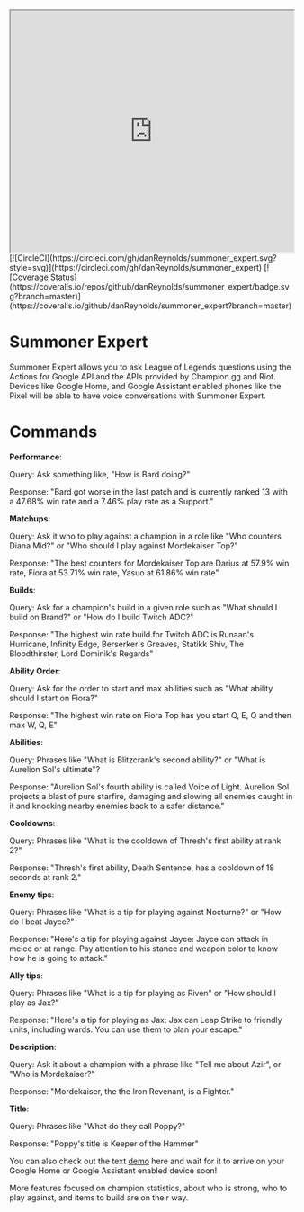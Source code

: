 <iframe width="100%" height="430" src="https://console.api.ai/api-client/demo/embedded/a4a9061a-4d47-4f50-96c4-4bc40e9342f3"></iframe>
[![CircleCI](https://circleci.com/gh/danReynolds/summoner_expert.svg?style=svg)](https://circleci.com/gh/danReynolds/summoner_expert) [![Coverage Status](https://coveralls.io/repos/github/danReynolds/summoner_expert/badge.svg?branch=master)](https://coveralls.io/github/danReynolds/summoner_expert?branch=master)

# Summoner Expert

Summoner Expert allows you to ask League of Legends questions using the Actions for Google API and the APIs provided by Champion.gg and Riot. Devices like Google Home, and Google Assistant enabled phones like the Pixel will be able to have voice conversations with Summoner Expert.

# Commands

**Performance**:

Query: Ask something like, "How is Bard doing?"

Response: "Bard got worse in the last patch and is currently ranked 13 with a 47.68% win rate and a 7.46% play rate as a Support."

**Matchups**:

Query: Ask it who to play against a champion in a role like "Who counters Diana Mid?" or "Who should I play against Mordekaiser Top?"

Response: "The best counters for Mordekaiser Top are Darius at 57.9% win rate, Fiora at 53.71% win rate, Yasuo at 61.86% win rate"

**Builds**:

Query: Ask for a champion's build in a given role such as "What should I build on Brand?" or "How do I build Twitch ADC?"

Response: "The highest win rate build for Twitch ADC is Runaan's Hurricane, Infinity Edge, Berserker's Greaves, Statikk Shiv, The Bloodthirster, Lord Dominik's Regards"

**Ability Order**:

Query: Ask for the order to start and max abilities such as "What ability should I start on Fiora?"

Response: "The highest win rate on Fiora Top has you start Q, E, Q and then max W, Q, E"

**Abilities**:

Query: Phrases like "What is Blitzcrank's second ability?" or "What is Aurelion Sol's ultimate"?

Response: "Aurelion Sol's fourth ability is called Voice of Light. Aurelion Sol projects a blast of pure starfire, damaging and slowing all enemies caught in it and knocking nearby enemies back to a safer distance."

**Cooldowns**:

Query: Phrases like "What is the cooldown of Thresh's first ability at rank 2?"

Response: "Thresh's first ability, Death Sentence, has a cooldown of 18 seconds at rank 2."

**Enemy tips**:

Query: Phrases like "What is a tip for playing against Nocturne?" or "How do I beat Jayce?"

Response: "Here's a tip for playing against Jayce: Jayce can attack in melee or at range. Pay attention to his stance and weapon color to know how he is going to attack."

**Ally tips**:

Query: Phrases like "What is a tip for playing as Riven" or "How should I play as Jax?"

Response: "Here's a tip for playing as Jax: Jax can Leap Strike to friendly units, including wards. You can use them to plan your escape."

**Description**:

Query: Ask it about a champion with a phrase like "Tell me about Azir", or "Who is Mordekaiser?"

Response: "Mordekaiser, the the Iron Revenant, is a Fighter."

**Title**:

Query: Phrases like "What do they call Poppy?"

Response: "Poppy's title is Keeper of the Hammer"

You can also check out the text [demo](https://bot.api.ai/a4a9061a-4d47-4f50-96c4-4bc40e9342f3) here and wait for it to arrive on your Google Home or Google Assistant enabled device soon!

More features focused on champion statistics, about who is strong, who to play against, and items to build are on their way.

